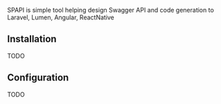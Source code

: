 SPAPI is simple tool helping design Swagger API and code generation to Laravel, Lumen, Angular, ReactNative

## Installation

TODO

## Configuration

TODO
